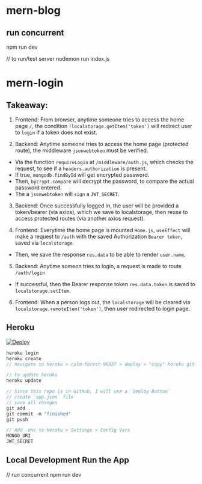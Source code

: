 # mern-blog

## run concurrent

npm run dev

// to run/test server
nodemon run index.js

# mern-login

## Takeaway:

1. Frontend: From browser, anytime someone tries to access the home page `/`, the condition `!localstorage.getItem('token')` will redirect user to `login` if a token does not exist.

2. Backend: Anytime someone tries to access the home page (protected route), the middleware `jsonwebtoken` must be verified.

- Via the function `requireLogin` at `/middleware/auth.js`, which checks the request, to see if a `headers.authorization` is present.
- If true, `mongodb.findById` will get encrypted password.
- Then, `bycrypt.compare` will decrypt the password, to compare the actual password entered.
- The a `jsonwebtoken` will `sign` a `JWT_SECRET`.

3. Backend: Once successfully logged in, the user will be provided a token/bearer (via axios), which we save to localstorage,
   then reuse to access protected routes (via another axios request).

4. Frontend: Everytime the home page is mounted `Home.js`, `useEffect` will make a request to `/auth` with the saved Authorization `Bearer token`, saved via `localstorage`.

- Then, we save the response `res.data` to be able to render `user.name`.

5. Backend: Anytime someon tries to login, a request is made to route `/auth/login`

- If successful, then the Bearer response token `res.data.token` is saved to `localstorage.setItem`.

6. Frontend: When a person logs out, the `localstorage` will be cleared via `localstorage.remoteItem('token')`, then user redirected to login page.

## Heroku

[![Deploy](https://www.herokucdn.com/deploy/button.svg)](https://heroku.com/deploy)

```js
heroku login
heroku create
// navigate to heroku > calm-forest-90057 > deploy > "copy" heroku git:remote -a calm-forest-90057

// to update heroku
heroku update

// Since this repo is in GitHub, I will use a `Deploy Button`
// create `app.json` file
// save all changes
git add .
git commit -m "finished"
git push

// Add .env to Heroku > Settings > Config Vars
MONGO_URI
JWT_SECRET
```

## Local Development Run the App

// run concurrent
npm run dev
